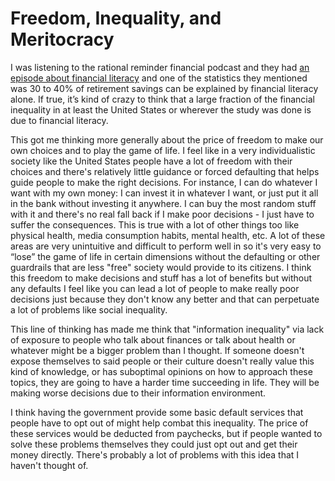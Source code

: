 # Freedom, Inequality, and Meritocracy

I was listening to the rational reminder financial podcast and they had [an
episode about financial
literacy](https://podcasts.google.com/feed/aHR0cHM6Ly9yYXRpb25hbHJlbWluZGVyLmxpYnN5bi5jb20vcnNz/episode/ZjQyYThmNjktZjhiMC00MzFmLTk0NzQtM2EwZTY2ODc0ZTk5?ep=14)
and one of the statistics they mentioned was 30 to 40% of retirement savings can
be explained by financial literacy alone.
If true, it’s kind of crazy to think that a large fraction of the financial
inequality in at least the United States or wherever the study was done is due
to financial literacy.

This got me thinking more generally about the price of freedom to make our own
choices and to play the game of life.
I feel like in a very individualistic society like the United States people have
a lot of freedom with their choices and there's relatively little guidance or
forced defaulting that helps guide people to make the right decisions.
For instance, I can do whatever I want with my own money: I can invest it in
whatever I want, or just put it all in the bank without investing it anywhere.
I can buy the most random stuff with it and there's no real fall back if I make
poor decisions - I just have to suffer the consequences.
This is true with a lot of other things too like physical health, media
consumption habits, mental health, etc.
A lot of these areas are very unintuitive and difficult to perform well in so
it's very easy to “lose” the game of life in certain dimensions without the
defaulting or other guardrails that are less "free" society would provide to its
citizens.
I think this freedom to make decisions and stuff has a lot of benefits but
without any defaults I feel like you can lead a lot of people to make really
poor decisions just because they don't know any better and that can perpetuate a
lot of problems like social inequality.

This line of thinking has made me think that "information inequality" via lack
of exposure to people who talk about finances or talk about health or whatever
might be a bigger problem than I thought.
If someone doesn't expose themselves to said people or their culture doesn't
really value this kind of knowledge, or has suboptimal opinions on how to
approach these topics, they are going to have a harder time succeeding in life.
They will be making worse decisions due to their information environment.

I think having the government provide some basic default services that people
have to opt out of might help combat this inequality.
The price of these services would be deducted from paychecks, but if people
wanted to solve these problems themselves they could just opt out and get their
money directly.
There's probably a lot of problems with this idea that I haven't thought of.
